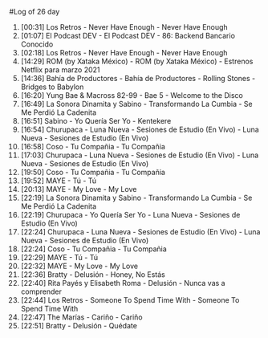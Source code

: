 #Log of 26 day

1. [00:31] Los Retros - Never Have Enough - Never Have Enough
1. [01:07] El Podcast DEV - El Podcast DEV - 86: Backend Bancario Conocido
1. [02:18] Los Retros - Never Have Enough - Never Have Enough
1. [14:29] ROM (by Xataka México) - ROM (by Xataka México) - Estrenos Netflix para marzo 2021
1. [14:36] Bahía de Productores - Bahía de Productores - Rolling Stones - Bridges to Babylon
1. [16:20] Yung Bae & Macross 82-99 - Bae 5 - Welcome to the Disco
1. [16:49] La Sonora Dinamita y Sabino - Transformando La Cumbia - Se Me Perdió La Cadenita
1. [16:51] Sabino - Yo Quería Ser Yo - Kentekere
1. [16:54] Churupaca - Luna Nueva - Sesiones de Estudio (En Vivo) - Luna Nueva - Sesiones de Estudio (En Vivo)
1. [16:58] Coso - Tu Compañia - Tu Compañia
1. [17:03] Churupaca - Luna Nueva - Sesiones de Estudio (En Vivo) - Luna Nueva - Sesiones de Estudio (En Vivo)
1. [19:50] Coso - Tu Compañia - Tu Compañia
1. [19:52] MAYE - Tú - Tú
1. [20:13] MAYE - My Love - My Love
1. [22:19] La Sonora Dinamita y Sabino - Transformando La Cumbia - Se Me Perdió La Cadenita
1. [22:19] Churupaca - Yo Quería Ser Yo - Luna Nueva - Sesiones de Estudio (En Vivo)
1. [22:24] Churupaca - Luna Nueva - Sesiones de Estudio (En Vivo) - Luna Nueva - Sesiones de Estudio (En Vivo)
1. [22:24] Coso - Tu Compañia - Tu Compañia
1. [22:29] MAYE - Tú - Tú
1. [22:32] MAYE - My Love - My Love
1. [22:36] Bratty - Delusión - Honey, No Estás
1. [22:40] Rita Payés y Elisabeth Roma - Delusión - Nunca vas a comprender
1. [22:44] Los Retros - Someone To Spend Time With - Someone To Spend Time With
1. [22:47] The Marías - Cariño - Cariño
1. [22:51] Bratty - Delusión - Quédate
